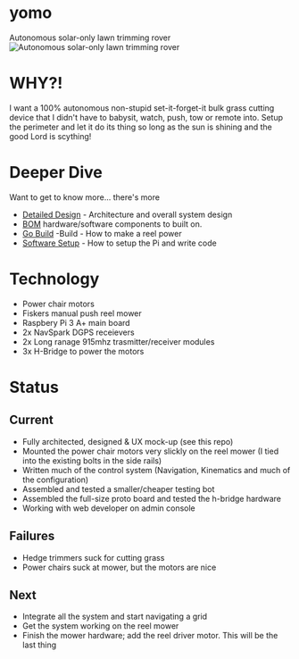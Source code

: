 # yomo
Autonomous solar-only lawn trimming rover
![Autonomous solar-only lawn trimming rover](resources/yomo.jpg)

# WHY?!

I want a 100% autonomous non-stupid set-it-forget-it bulk grass cutting device that I didn't have to babysit, watch, push, tow or remote into.  Setup the perimeter and let it do its thing so long as the sun is shining and the good Lord is scything!

# Deeper Dive

Want to get to know more... there's more

* [Detailed Design](Design.md) - Architecture and overall system design
* [BOM](Implementation.md) hardware/software components to built on.
* [Go Build](Build.md) -Build - How to make a reel power
* [Software Setup](Setup.md) - How to setup the Pi and write code

# Technology

- Power chair motors
- Fiskers manual push reel mower
- Raspbery Pi 3 A+ main board
- 2x NavSpark DGPS receievers
- 2x Long ranage 915mhz trasmitter/receiver modules
- 3x H-Bridge to power the motors

# Status

## Current
- Fully architected, designed & UX mock-up (see this repo)
- Mounted the power chair motors very slickly on the reel mower (I tied into the existing bolts in the side rails)
- Written much of the control system (Navigation, Kinematics and much of the configuration)
- Assembled and tested a smaller/cheaper testing bot
- Assembled the full-size proto board and tested the h-bridge hardware
- Working with web developer on admin console

## Failures
- Hedge trimmers suck for cutting grass
- Power chairs suck at mower, but the motors are nice

## Next
- Integrate all the system and start navigating a grid 
- Get the system working on the reel mower
- Finish the mower hardware; add the reel driver motor.  This will be the last thing
